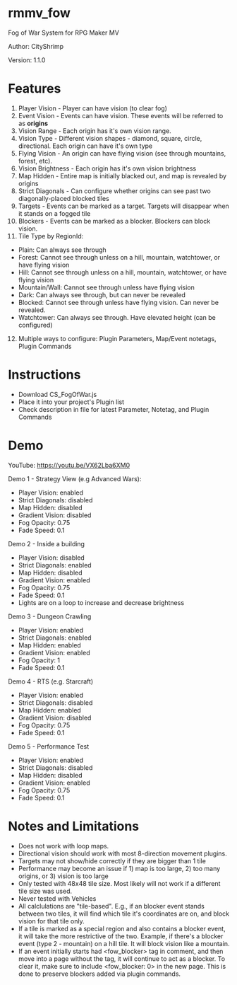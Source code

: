 # rmmv_fow
Fog of War System for RPG Maker MV

Author: CityShrimp

Version: 1.1.0

Features
========
1. Player Vision - Player can have vision (to clear fog)
2. Event Vision - Events can have vision.  These events will be referred to as **origins**
3. Vision Range - Each origin has it's own vision range.
4. Vision Type - Different vision shapes - diamond, square, circle, directional. Each origin can have it's own type
5. Flying Vision - An origin can have flying vision (see through mountains, forest, etc). 
6. Vision Brightness - Each origin has it's own vision brightness
7. Map Hidden - Entire map is initially blacked out, and map is revealed by origins
8. Strict Diagonals - Can configure whether origins can see past two diagonally-placed blocked tiles
9. Targets - Events can be marked as a target.  Targets will disappear when it stands on a fogged tile
10. Blockers - Events can be marked as a blocker.  Blockers can block vision. 
11. Tile Type by RegionId:
  - Plain: Can always see through
  - Forest: Cannot see through unless on a hill, mountain, watchtower, or have flying vision
  - Hill: Cannot see through unless on a hill, mountain, watchtower, or have flying vision
  - Mountain/Wall: Cannot see through unless have flying vision
  - Dark: Can always see through, but can never be revealed
  - Blocked: Cannot see through unless have flying vision. Can never be revealed.
  - Watchtower: Can always see through. Have elevated height (can be configured)
12. Multiple ways to configure: Plugin Parameters, Map/Event notetags, Plugin Commands

Instructions
============
- Download CS_FogOfWar.js
- Place it into your project's Plugin list
- Check description in file for latest Parameter, Notetag, and Plugin Commands

Demo
====
YouTube: https://youtu.be/VX62Lba6XM0

Demo 1 - Strategy View (e.g Advanced Wars):
  - Player Vision: enabled
  - Strict Diagonals: disabled
  - Map Hidden: disabled
  - Gradient Vision: disabled
  - Fog Opacity: 0.75
  - Fade Speed: 0.1
  
Demo 2 - Inside a building
  - Player Vision: disabled
  - Strict Diagonals: enabled
  - Map Hidden: disabled
  - Gradient Vision: enabled
  - Fog Opacity: 0.75
  - Fade Speed: 0.1
  - Lights are on a loop to increase and decrease brightness
  
Demo 3 - Dungeon Crawling
  - Player Vision: enabled
  - Strict Diagonals: enabled
  - Map Hidden: enabled
  - Gradient Vision: enabled
  - Fog Opacity: 1
  - Fade Speed: 0.1
  
Demo 4 - RTS (e.g. Starcraft)
  - Player Vision: enabled
  - Strict Diagonals: disabled
  - Map Hidden: enabled
  - Gradient Vision: disabled
  - Fog Opacity: 0.75
  - Fade Speed: 0.1
  
Demo 5 - Performance Test
  - Player Vision: enabled
  - Strict Diagonals: disabled
  - Map Hidden: disabled
  - Gradient Vision: enabled
  - Fog Opacity: 0.75
  - Fade Speed: 0.1

Notes and Limitations
=====================
- Does not work with loop maps.
- Directional vision should work with most 8-direction movement plugins.
- Targets may not show/hide correctly if they are bigger than 1 tile
- Performance may become an issue if 1) map is too large, 2) too many origins, or 3) vision is too large
- Only tested with 48x48 tile size.  Most likely will not work if a different tile size was used.
- Never tested with Vehicles
- All calclulations are "tile-based".  E.g., if an blocker event stands between two tiles, it will find which tile it's coordinates are on, and block vision for that tile only.
- If a tile is marked as a special region and also contains a blocker event, it will take the more restrictive of the two.  Example, if there's a blocker event (type 2 - mountain) on a hill tile.  It will block vision like a mountain.
- If an event initially starts had <fow_blocker> tag in comment, and then move into a page without the tag, it will continue to act as a blocker.  To clear it, make sure to include <fow_blocker: 0> in the new page.  This is done to preserve blockers added via plugin commands.

